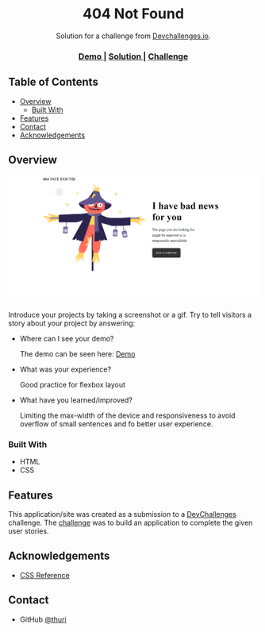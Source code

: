 <!-- Please update value in the {}  -->

<h1 align="center">404 Not Found</h1>

<div align="center">
   Solution for a challenge from  <a href="http://devchallenges.io" target="_blank">Devchallenges.io</a>.
</div>

<div align="center">
  <h3>
    <a href="https://{github.com/thuri10/404-notFound}">
      Demo
    </a>
    <span> | </span>
    <a href="https://{github.com/thuri10/404-notFound}">
      Solution
    </a>
    <span> | </span>
    <a href="https://devchallenges.io/challenges/wBunSb7FPrIepJZAg0sY">
      Challenge
    </a>
  </h3>
</div>

<!-- TABLE OF CONTENTS -->

## Table of Contents

- [Overview](#overview)
  - [Built With](#built-with)
- [Features](#features)
- [Contact](#contact)
- [Acknowledgements](#acknowledgements)

<!-- OVERVIEW -->

## Overview

![screenshot](Solution.PNG)

Introduce your projects by taking a screenshot or a gif. Try to tell visitors a story about your project by answering:

- Where can I see your demo?

  The demo can be seen here: [Demo](https://github.com/thuri10)
- What was your experience?

  Good practice for flexbox layout

- What have you learned/improved?

  Limiting the max-width of the device and responsiveness to avoid overflow of small sentences and fo better user experience.

### Built With

<!-- This section should list any major frameworks that you built your project using. Here are a few examples.-->

- HTML
- CSS

## Features

<!-- List the features of your application or follow the template. Don't share the figma file here :) -->

This application/site was created as a submission to a [DevChallenges](https://devchallenges.io/challenges) challenge. The [challenge](https://devchallenges.io/challenges/wBunSb7FPrIepJZAg0sY) was to build an application to complete the given user stories.

## Acknowledgements

<!-- This section should list any articles or add-ons/plugins that helps you to complete the project. This is optional but it will help you in the future. For exmpale -->

- [CSS Reference](https://cssreference.io/)

## Contact

- GitHub [@thuri](https://{github.com/thuri0})

